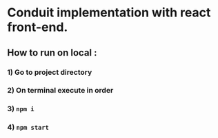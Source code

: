 # Conduit implementation with react front-end.

## How to run on local :

### 1) Go to project directory

### 2) On terminal execute in order

### 3) `npm i`

### 4) `npm start`
